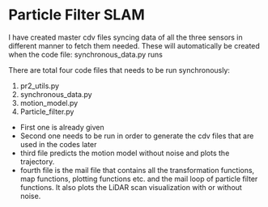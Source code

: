 # Particle Filter SLAM


I have created master cdv files syncing data of all the three sensors in different manner to fetch them needed.
These will automatically be created when the code file: synchronous_data.py runs

There are total four code files that needs to be run synchronously:
1. pr2_utils.py
2. synchronous_data.py
3. motion_model.py
4. Particle_filter.py

- First one is already given
- Second one needs to be run in order to generate the cdv files that are used in the codes later
- third file predicts the motion model without noise and plots the trajectory.
- fourth file is the mail file that contains all the transformation functions, map functions, plotting functions etc. and the mail loop of particle filter functions. It also plots the LiDAR scan visualization with or without noise.
